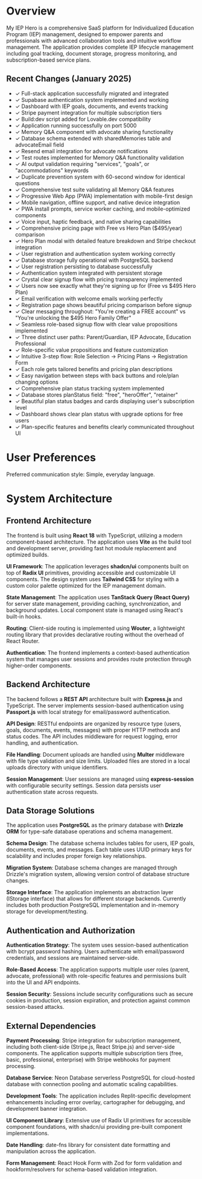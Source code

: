 # Overview

My IEP Hero is a comprehensive SaaS platform for Individualized Education Program (IEP) management, designed to empower parents and professionals with advanced collaboration tools and intuitive workflow management. The application provides complete IEP lifecycle management including goal tracking, document storage, progress monitoring, and subscription-based service plans.

## Recent Changes (January 2025)
- ✓ Full-stack application successfully migrated and integrated
- ✓ Supabase authentication system implemented and working  
- ✓ Dashboard with IEP goals, documents, and events tracking
- ✓ Stripe payment integration for multiple subscription tiers
- ✓ Build:dev script added for Lovable.dev compatibility
- ✓ Application running successfully on port 5000
- ✓ Memory Q&A component with advocate sharing functionality
- ✓ Database schema extended with sharedMemories table and advocateEmail field
- ✓ Resend email integration for advocate notifications
- ✓ Test routes implemented for Memory Q&A functionality validation
- ✓ AI output validation requiring "services", "goals", or "accommodations" keywords
- ✓ Duplicate prevention system with 60-second window for identical questions
- ✓ Comprehensive test suite validating all Memory Q&A features
- ✓ Progressive Web App (PWA) implementation with mobile-first design
- ✓ Mobile navigation, offline support, and native device integration
- ✓ PWA install prompts, service worker caching, and mobile-optimized components
- ✓ Voice input, haptic feedback, and native sharing capabilities
- ✓ Comprehensive pricing page with Free vs Hero Plan ($495/year) comparison
- ✓ Hero Plan modal with detailed feature breakdown and Stripe checkout integration
- ✓ User registration and authentication system working correctly
- ✓ Database storage fully operational with PostgreSQL backend
- ✓ User registration persisting to database successfully
- ✓ Authentication system integrated with persistent storage
- ✓ Crystal clear signup flow with pricing transparency implemented
- ✓ Users now see exactly what they're signing up for (Free vs $495 Hero Plan)
- ✓ Email verification with welcome emails working perfectly
- ✓ Registration page shows beautiful pricing comparison before signup
- ✓ Clear messaging throughout: "You're creating a FREE account" vs "You're unlocking the $495 Hero Family Offer"
- ✓ Seamless role-based signup flow with clear value propositions implemented
- ✓ Three distinct user paths: Parent/Guardian, IEP Advocate, Education Professional
- ✓ Role-specific value propositions and feature customization
- ✓ Intuitive 3-step flow: Role Selection → Pricing Plans → Registration Form
- ✓ Each role gets tailored benefits and pricing plan descriptions
- ✓ Easy navigation between steps with back buttons and role/plan changing options
- ✓ Comprehensive plan status tracking system implemented
- ✓ Database stores planStatus field: "free", "heroOffer", "retainer"
- ✓ Beautiful plan status badges and cards displaying user's subscription level
- ✓ Dashboard shows clear plan status with upgrade options for free users
- ✓ Plan-specific features and benefits clearly communicated throughout UI

# User Preferences

Preferred communication style: Simple, everyday language.

# System Architecture

## Frontend Architecture
The frontend is built using **React 18** with TypeScript, utilizing a modern component-based architecture. The application uses **Vite** as the build tool and development server, providing fast hot module replacement and optimized builds.

**UI Framework**: The application leverages **shadcn/ui** components built on top of **Radix UI** primitives, providing accessible and customizable UI components. The design system uses **Tailwind CSS** for styling with a custom color palette optimized for the IEP management domain.

**State Management**: The application uses **TanStack Query (React Query)** for server state management, providing caching, synchronization, and background updates. Local component state is managed using React's built-in hooks.

**Routing**: Client-side routing is implemented using **Wouter**, a lightweight routing library that provides declarative routing without the overhead of React Router.

**Authentication**: The frontend implements a context-based authentication system that manages user sessions and provides route protection through higher-order components.

## Backend Architecture
The backend follows a **REST API** architecture built with **Express.js** and TypeScript. The server implements session-based authentication using **Passport.js** with local strategy for email/password authentication.

**API Design**: RESTful endpoints are organized by resource type (users, goals, documents, events, messages) with proper HTTP methods and status codes. The API includes middleware for request logging, error handling, and authentication.

**File Handling**: Document uploads are handled using **Multer** middleware with file type validation and size limits. Uploaded files are stored in a local uploads directory with unique identifiers.

**Session Management**: User sessions are managed using **express-session** with configurable security settings. Session data persists user authentication state across requests.

## Data Storage Solutions
The application uses **PostgreSQL** as the primary database with **Drizzle ORM** for type-safe database operations and schema management.

**Schema Design**: The database schema includes tables for users, IEP goals, documents, events, and messages. Each table uses UUID primary keys for scalability and includes proper foreign key relationships.

**Migration System**: Database schema changes are managed through Drizzle's migration system, allowing version control of database structure changes.

**Storage Interface**: The application implements an abstraction layer (IStorage interface) that allows for different storage backends. Currently includes both production PostgreSQL implementation and in-memory storage for development/testing.

## Authentication and Authorization
**Authentication Strategy**: The system uses session-based authentication with bcrypt password hashing. Users authenticate with email/password credentials, and sessions are maintained server-side.

**Role-Based Access**: The application supports multiple user roles (parent, advocate, professional) with role-specific features and permissions built into the UI and API endpoints.

**Session Security**: Sessions include security configurations such as secure cookies in production, session expiration, and protection against common session-based attacks.

## External Dependencies

**Payment Processing**: Stripe integration for subscription management, including both client-side (Stripe.js, React Stripe.js) and server-side components. The application supports multiple subscription tiers (free, basic, professional, enterprise) with Stripe webhooks for payment processing.

**Database Service**: Neon Database serverless PostgreSQL for cloud-hosted database with connection pooling and automatic scaling capabilities.

**Development Tools**: The application includes Replit-specific development enhancements including error overlay, cartographer for debugging, and development banner integration.

**UI Component Library**: Extensive use of Radix UI primitives for accessible component foundations, with shadcn/ui providing pre-built component implementations.

**Date Handling**: date-fns library for consistent date formatting and manipulation across the application.

**Form Management**: React Hook Form with Zod for form validation and hookform/resolvers for schema-based validation integration.
 